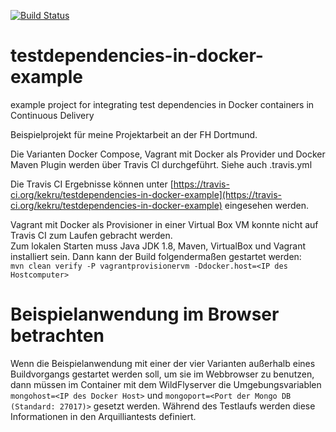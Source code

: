 [![Build Status](https://travis-ci.org/kekru/testdependencies-in-docker-example.svg?branch=master)](https://travis-ci.org/kekru/testdependencies-in-docker-example)

# testdependencies-in-docker-example
example project for integrating test dependencies in Docker containers in Continuous Delivery

Beispielprojekt für meine Projektarbeit an der FH Dortmund.

Die Varianten Docker Compose, Vagrant mit Docker als Provider und Docker Maven Plugin werden über Travis CI durchgeführt. Siehe auch .travis.yml  

Die Travis CI Ergebnisse können unter [https://travis-ci.org/kekru/testdependencies-in-docker-example](https://travis-ci.org/kekru/testdependencies-in-docker-example) eingesehen werden.  

Vagrant mit Docker als Provisioner in einer Virtual Box VM konnte nicht auf Travis CI zum Laufen gebracht werden.  
Zum lokalen Starten muss Java JDK 1.8, Maven, VirtualBox und Vagrant installiert sein. Dann kann der Build folgendermaßen gestartet werden:  
`mvn clean verify -P vagrantprovisionervm -Ddocker.host=<IP des Hostcomputer>`  


# Beispielanwendung im Browser betrachten
Wenn die Beispielanwendung mit einer der vier Varianten außerhalb eines Buildvorgangs gestartet werden soll, um sie im Webbrowser zu benutzen, dann müssen im Container mit dem WildFlyserver die Umgebungsvariablen `mongohost=<IP des Docker Host>` und `mongoport=<Port der Mongo DB (Standard: 27017)>` gesetzt werden. Während des Testlaufs werden diese Informationen in den Arquilliantests definiert.
